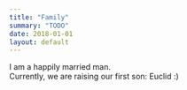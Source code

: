 ```yaml
---
title: "Family"
summary: "TODO"
date: 2018-01-01
layout: default
---
```


I am a happily married man. <br />
Currently, we are raising our first son: Euclid :)
